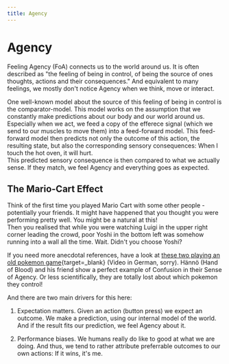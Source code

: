 ```yaml
---
title: Agency
---
```


# Agency

Feeling Agency (FoA) connects us to the world around us. It is often described as "the feeling of being in control, of being the source of ones thoughts, actions and their consequences." And equivalent to many feelings, we mostly don't notice Agency when we think, move or interact.

One well-known model about the source of this feeling of being in control is the comparator-model. This model works on the assumption that we constantly make predictions about our body and our world around us. Especially when we act, we feed a copy of the efferece signal (which we send to our muscles to move them) into a feed-forward model. This feed-forward model then predicts not only the outcome of this action, the resulting state, but also the corresponding sensory consequences: When I touch the hot oven, it will hurt. <br>
This predicted sensory consequence is then compared to what we actually sense. If they match, we feel Agency and everything goes as expected.

## The Mario-Cart Effect
Think of the first time you played Mario Cart with some other people - potentially your friends. It might have happened that you thought you were performing pretty well. You might be a natural at this! <br>
Then you realised that while you were watching Luigi in the upper right corner leading the crowd, poor Yoshi in the bottom left was somehow running into a wall all the time. Wait. Didn't you choose Yoshi? <br>

If you need more anecdotal references, have a look at [these two playing an old pokemon game](https://www.youtube.com/shorts/L5hroU4SS3c){target=_blank} (Video in German, sorry). Hännö (Hand of Blood) and his friend show a perfect example of Confusion in their Sense of Agency. Or less scientifically, they are totally lost about which pokemon they control!

And there are two main drivers for this here:

1. Expectation matters. Given an action (button press) we expect an outcome. We make a prediction, using our internal model of the world. And if the result fits our prediction, we feel Agency about it.
 
2. Performance biases. We humans really do like to good at what we are doing. And thus, we tend to rather attribute preferrable outcomes to our own actions: If it wins, it's me.
